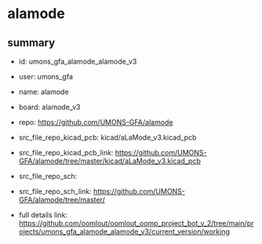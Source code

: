 # alamode
 
## summary 
* id: umons_gfa_alamode_alamode_v3
* user: umons_gfa
* name: alamode
* board: alamode_v3
* repo: https://github.com/UMONS-GFA/alamode
* src_file_repo_kicad_pcb: kicad/aLaMode_v3.kicad_pcb
* src_file_repo_kicad_pcb_link: https://github.com/UMONS-GFA/alamode/tree/master/kicad/aLaMode_v3.kicad_pcb


* src_file_repo_sch: 
* src_file_repo_sch_link: https://github.com/UMONS-GFA/alamode/tree/master/
* full details link: https://github.com/oomlout/oomlout_oomp_project_bot_v_2/tree/main/projects/umons_gfa_alamode_alamode_v3/current_version/working  







